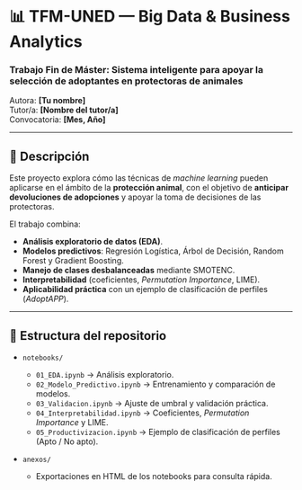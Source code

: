 # 📊 TFM-UNED — Big Data & Business Analytics

### Trabajo Fin de Máster: Sistema inteligente para apoyar la selección de adoptantes en protectoras de animales  

Autora: **[Tu nombre]**  
Tutor/a: **[Nombre del tutor/a]**  
Convocatoria: **[Mes, Año]**  

---

## 📑 Descripción
Este proyecto explora cómo las técnicas de *machine learning* pueden aplicarse en el ámbito de la **protección animal**, con el objetivo de **anticipar devoluciones de adopciones** y apoyar la toma de decisiones de las protectoras.  

El trabajo combina:
- **Análisis exploratorio de datos (EDA)**.  
- **Modelos predictivos**: Regresión Logística, Árbol de Decisión, Random Forest y Gradient Boosting.  
- **Manejo de clases desbalanceadas** mediante SMOTENC.  
- **Interpretabilidad** (coeficientes, *Permutation Importance*, LIME).  
- **Aplicabilidad práctica** con un ejemplo de clasificación de perfiles (*AdoptAPP*).  

---

## 📂 Estructura del repositorio
- `notebooks/`  
  - `01_EDA.ipynb` → Análisis exploratorio.  
  - `02_Modelo_Predictivo.ipynb` → Entrenamiento y comparación de modelos.  
  - `03_Validacion.ipynb` → Ajuste de umbral y validación práctica.  
  - `04_Interpretabilidad.ipynb` → Coeficientes, *Permutation Importance* y LIME.  
  - `05_Productivizacion.ipynb` → Ejemplo de clasificación de perfiles (Apto / No apto).  

- `anexos/`  
  - Exportaciones en HTML de los notebooks para consulta rápida.  


